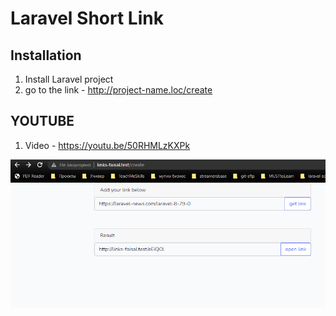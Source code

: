 # Laravel Short Link


## Installation

1. Install Laravel project
2. go to the link - http://project-name.loc/create


##  YOUTUBE

1. Video - https://youtu.be/50RHMLzKXPk

![screenshot](screenshot.png)


